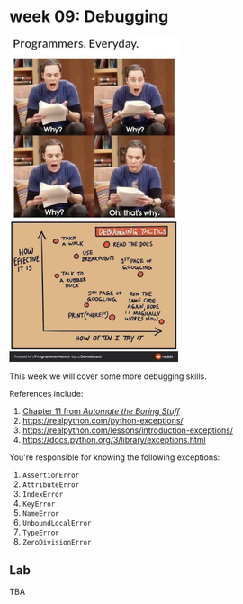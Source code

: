 # week 09: Debugging

<img src=debugging.png width=300px>
<img src=graph.jpeg width=300px>

This week we will cover some more debugging skills.

References include:

1. [Chapter 11 from *Automate the Boring Stuff*](https://automatetheboringstuff.com/2e/chapter11/)
1. https://realpython.com/python-exceptions/
1. https://realpython.com/lessons/introduction-exceptions/
1. https://docs.python.org/3/library/exceptions.html

You're responsible for knowing the following exceptions:
1. `AssertionError`
1. `AttributeError`
1. `IndexError`
1. `KeyError`
1. `NameError`
1. `UnboundLocalError`
1. `TypeError`
1. `ZeroDivisionError`

## Lab

TBA
